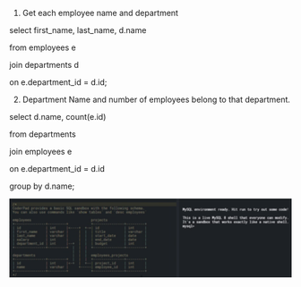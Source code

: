1) Get each employee name and department 

select first_name, last_name, d.name 

from employees e

join departments d

on e.department_id = d.id;

2) Department Name and number of employees belong to that department.

select d.name, count(e.id)

from departments

join employees e

on e.department_id = d.id

group by d.name;

![image-20210227212532206](../../resources/images/image-20210227212532206.png)

